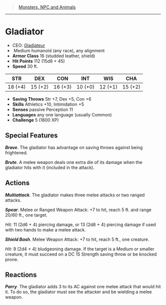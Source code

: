 ﻿---
!MonsterItem
Family: MonsterVO
Type: humanoid (any race)
Size: Medium
Alignment: any alignment
ArmorClass: 16 (studded leather, shield)
HitPoints: 112 (15d8 + 45)
Speed: 30 ft.
Strength: 18 (+4)
Dexterity: 15 (+2)
Constitution: 16 (+3)
Intelligence: 10 (+0)
Wisdom: 12 (+1)
Charisma: 15 (+2)
SavingThrows: Str +7, Dex +5, Con +6
Skills: Athletics +10, Intimidation +5
Senses: passive Perception 11
Languages: any one language (usually Common)
Challenge: 5 (1800 XP)
Id: monsters_vo.md#gladiator
ParentLink: monsters_vo.md#monsters-npc-and-animals
Name: Gladiator
ParentName: Monsters, NPC and Animals
NameLevel: 1
AltName: '[Gladiateur](hd_monsters_gladiateur.md)'
Attributes:
  Name: Gladiator
  Markdown: >+
    # <!--Name-->Gladiator<!--/Name-->


    - CEO: <!--AltName-->[Gladiateur](hd_monsters_gladiateur.md)<!--/AltName-->

    -  <!--Size-->Medium<!--/Size--> <!--Type-->humanoid (any race)<!--/Type-->, <!--Alignment-->any alignment<!--/Alignment-->

    - **Armor Class** <!--ArmorClass-->16 (studded leather, shield)<!--/ArmorClass-->

    - **Hit Points** <!--HitPoints-->112 (15d8 + 45)<!--/HitPoints-->

    - **Speed** <!--Speed-->30 ft.<!--/Speed-->


    |STR|DEX|CON|INT|WIS|CHA|

    |---|---|---|---|---|---|

    |<!--Strength-->18 (+4)<!--/Strength-->|<!--Dexterity-->15 (+2)<!--/Dexterity-->|<!--Constitution-->16 (+3)<!--/Constitution-->|<!--Intelligence-->10 (+0)<!--/Intelligence-->|<!--Wisdom-->12 (+1)<!--/Wisdom-->|<!--Charisma-->15 (+2)<!--/Charisma-->|


    - **Saving Throws** <!--SavingThrows-->Str +7, Dex +5, Con +6<!--/SavingThrows-->

    - **Skills** <!--Skills-->Athletics +10, Intimidation +5<!--/Skills-->

    - **Senses** <!--Senses-->passive Perception 11<!--/Senses-->

    - **Languages** <!--Languages-->any one language (usually Common)<!--/Languages-->

    - **Challenge** <!--Challenge-->5 (1800 XP)<!--/Challenge-->


    ## Special Features


    **_Brave_**. The gladiator has advantage on saving throws against being frightened.


    **_Brute_**. A melee weapon deals one extra die of its damage when the gladiator hits with it (included in the attack).


    ## Actions


    **_Multiattack_**. The gladiator makes three melee attacks or two ranged attacks.


    **_Spear_**. Melee or Ranged Weapon Attack: +7 to hit, reach 5 ft. and range 20/60 ft., one target.


    _Hit_: 11 (2d6 + 4) piercing damage, or 13 (2d8 + 4) piercing damage if used with two hands to make a melee attack.


    **_Shield Bash_**. Melee Weapon Attack: +7 to hit, reach 5 ft., one creature.


    _Hit_: 9 (2d4 + 4) bludgeoning damage. If the target is a Medium or smaller creature, it must succeed on a DC 15 Strength saving throw or be knocked prone.


    ## Reactions


    **_Parry_**. The gladiator adds 3 to its AC against one melee attack that would hit it. To do so, the gladiator must see the attacker and be wielding a melee weapon.

  AltName: '[Gladiateur](hd_monsters_gladiateur.md)'
  Size: Medium
  Type: humanoid (any race)
  Alignment: any alignment
  ArmorClass: 16 (studded leather, shield)
  HitPoints: 112 (15d8 + 45)
  Speed: 30 ft.
  Strength: 18 (+4)
  Dexterity: 15 (+2)
  Constitution: 16 (+3)
  Intelligence: 10 (+0)
  Wisdom: 12 (+1)
  Charisma: 15 (+2)
  SavingThrows: Str +7, Dex +5, Con +6
  Skills: Athletics +10, Intimidation +5
  Senses: passive Perception 11
  Languages: any one language (usually Common)
  Challenge: 5 (1800 XP)
AttributesDictionary: >+
  Name: Gladiator

  Markdown: >+

    # <!--Name-->Gladiator<!--/Name-->





    - CEO: <!--AltName-->[Gladiateur](hd_monsters_gladiateur.md)<!--/AltName-->



    -  <!--Size-->Medium<!--/Size--> <!--Type-->humanoid (any race)<!--/Type-->, <!--Alignment-->any alignment<!--/Alignment-->



    - **Armor Class** <!--ArmorClass-->16 (studded leather, shield)<!--/ArmorClass-->



    - **Hit Points** <!--HitPoints-->112 (15d8 + 45)<!--/HitPoints-->



    - **Speed** <!--Speed-->30 ft.<!--/Speed-->





    |STR|DEX|CON|INT|WIS|CHA|



    |---|---|---|---|---|---|



    |<!--Strength-->18 (+4)<!--/Strength-->|<!--Dexterity-->15 (+2)<!--/Dexterity-->|<!--Constitution-->16 (+3)<!--/Constitution-->|<!--Intelligence-->10 (+0)<!--/Intelligence-->|<!--Wisdom-->12 (+1)<!--/Wisdom-->|<!--Charisma-->15 (+2)<!--/Charisma-->|





    - **Saving Throws** <!--SavingThrows-->Str +7, Dex +5, Con +6<!--/SavingThrows-->



    - **Skills** <!--Skills-->Athletics +10, Intimidation +5<!--/Skills-->



    - **Senses** <!--Senses-->passive Perception 11<!--/Senses-->



    - **Languages** <!--Languages-->any one language (usually Common)<!--/Languages-->



    - **Challenge** <!--Challenge-->5 (1800 XP)<!--/Challenge-->





    ## Special Features





    **_Brave_**. The gladiator has advantage on saving throws against being frightened.





    **_Brute_**. A melee weapon deals one extra die of its damage when the gladiator hits with it (included in the attack).





    ## Actions





    **_Multiattack_**. The gladiator makes three melee attacks or two ranged attacks.





    **_Spear_**. Melee or Ranged Weapon Attack: +7 to hit, reach 5 ft. and range 20/60 ft., one target.





    _Hit_: 11 (2d6 + 4) piercing damage, or 13 (2d8 + 4) piercing damage if used with two hands to make a melee attack.





    **_Shield Bash_**. Melee Weapon Attack: +7 to hit, reach 5 ft., one creature.





    _Hit_: 9 (2d4 + 4) bludgeoning damage. If the target is a Medium or smaller creature, it must succeed on a DC 15 Strength saving throw or be knocked prone.





    ## Reactions





    **_Parry_**. The gladiator adds 3 to its AC against one melee attack that would hit it. To do so, the gladiator must see the attacker and be wielding a melee weapon.



  AltName: '[Gladiateur](hd_monsters_gladiateur.md)'

  Size: Medium

  Type: humanoid (any race)

  Alignment: any alignment

  ArmorClass: 16 (studded leather, shield)

  HitPoints: 112 (15d8 + 45)

  Speed: 30 ft.

  Strength: 18 (+4)

  Dexterity: 15 (+2)

  Constitution: 16 (+3)

  Intelligence: 10 (+0)

  Wisdom: 12 (+1)

  Charisma: 15 (+2)

  SavingThrows: Str +7, Dex +5, Con +6

  Skills: Athletics +10, Intimidation +5

  Senses: passive Perception 11

  Languages: any one language (usually Common)

  Challenge: 5 (1800 XP)

---
> [Monsters, NPC and Animals](srd_monsters.md)

---

# Gladiator

- CEO: [Gladiateur](hd_monsters_gladiateur.md)
-  Medium humanoid (any race), any alignment
- **Armor Class** 16 (studded leather, shield)
- **Hit Points** 112 (15d8 + 45)
- **Speed** 30 ft.

|STR|DEX|CON|INT|WIS|CHA|
|---|---|---|---|---|---|
|18 (+4)|15 (+2)|16 (+3)|10 (+0)|12 (+1)|15 (+2)|

- **Saving Throws** Str +7, Dex +5, Con +6
- **Skills** Athletics +10, Intimidation +5
- **Senses** passive Perception 11
- **Languages** any one language (usually Common)
- **Challenge** 5 (1800 XP)

## Special Features

**_Brave_**. The gladiator has advantage on saving throws against being frightened.

**_Brute_**. A melee weapon deals one extra die of its damage when the gladiator hits with it (included in the attack).

## Actions

**_Multiattack_**. The gladiator makes three melee attacks or two ranged attacks.

**_Spear_**. Melee or Ranged Weapon Attack: +7 to hit, reach 5 ft. and range 20/60 ft., one target.

_Hit_: 11 (2d6 + 4) piercing damage, or 13 (2d8 + 4) piercing damage if used with two hands to make a melee attack.

**_Shield Bash_**. Melee Weapon Attack: +7 to hit, reach 5 ft., one creature.

_Hit_: 9 (2d4 + 4) bludgeoning damage. If the target is a Medium or smaller creature, it must succeed on a DC 15 Strength saving throw or be knocked prone.

## Reactions

**_Parry_**. The gladiator adds 3 to its AC against one melee attack that would hit it. To do so, the gladiator must see the attacker and be wielding a melee weapon.

